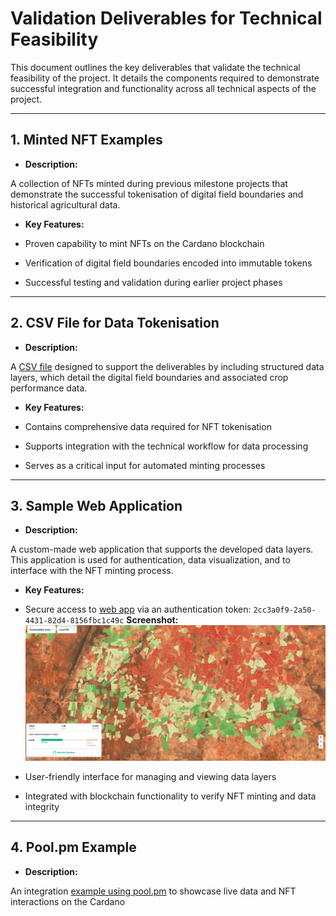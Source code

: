 # Validation Deliverables for Technical Feasibility

  

This document outlines the key deliverables that validate the technical feasibility of the project. It details the components required to demonstrate successful integration and functionality across all technical aspects of the project.

  

---

  

## 1. Minted NFT Examples

  

-  **Description:**

A collection of NFTs minted during previous milestone projects that demonstrate the successful tokenisation of digital field boundaries and historical agricultural data.

-  **Key Features:**

- Proven capability to mint NFTs on the Cardano blockchain

- Verification of digital field boundaries encoded into immutable tokens

- Successful testing and validation during earlier project phases

  

---

  

## 2. CSV File for Data Tokenisation

  

-  **Description:**

A [CSV file](DigiFarm_NMKR_previews.csv) designed to support the deliverables by including structured data layers, which detail the digital field boundaries and associated crop performance data.

-  **Key Features:**

- Contains comprehensive data required for NFT tokenisation

- Supports integration with the technical workflow for data processing

- Serves as a critical input for automated minting processes

  

---

  

## 3. Sample Web Application

  

-  **Description:**

A custom-made web application that supports the developed data layers. This application is used for authentication, data visualization, and to interface with the NFT minting process.

  

-  **Key Features:**

- Secure access to [web app](https://d25s527c2hkvy4.cloudfront.net/#9.3/-2.2151/37.8374) via an authentication token: `2cc3a0f9-2a50-4431-82d4-8156fbc1c49c`
  **Screenshot:**
![DigiFarm Sample Web Application](media/digifarm_app.png)

- User-friendly interface for managing and viewing data layers

- Integrated with blockchain functionality to verify NFT minting and data integrity

  


  

---

  

## 4. Pool.pm Example

  

-  **Description:**

An integration [example using pool.pm](https://pool.pm/asset1zsqw5epzclynwcyev9phfgwc8agn880709ue0n) to showcase live data and NFT interactions on the Cardano

